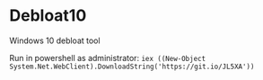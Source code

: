 # Debloat10
Windows 10 debloat tool

Run in powershell as administrator: `iex ((New-Object System.Net.WebClient).DownloadString('https://git.io/JL5XA'))`
